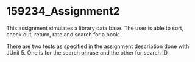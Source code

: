 # 159234_Assignment2

This assignment simulates a library data base. The user is able to sort, check out, return, rate and search for a book.

There are two tests as specified in the assignment description done with JUnit 5. One is for the search phrase and the other for search ID
